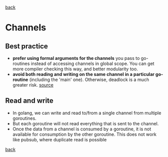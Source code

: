 [back](https://github.com/manitejav/reading-material/blob/main/README.md#doc)

# Channels
## Best practice
- **prefer using formal arguments for the channels** you pass to go-routines instead of accessing channels in global scope. You can get more compiler checking this way, and better modularity too.
- **avoid both reading and writing on the same channel in a particular go-routine** (including the 'main' one). Otherwise, deadlock is a much greater risk.
[source](https://stackoverflow.com/a/15721380/18201580)

## Read and write
- In golang, we can write and read to/from a single channel from multiple goroutines.
- But each goroutine will not read everything that is sent to the channel.
- Once the data from a channel is consumed by a goroutine, it is not available for consumption by the other goroutine. This does not work like pubsub, where duplicate read is possible

[back](https://github.com/manitejav/reading-material/blob/main/README.md#doc)
